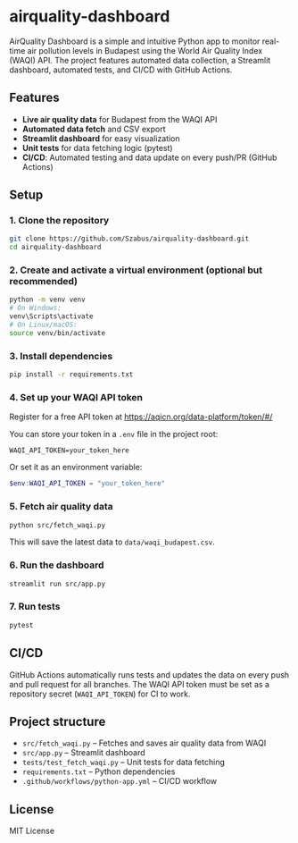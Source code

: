 
# airquality-dashboard

AirQuality Dashboard is a simple and intuitive Python app to monitor real-time air pollution levels in Budapest using the World Air Quality Index (WAQI) API. The project features automated data collection, a Streamlit dashboard, automated tests, and CI/CD with GitHub Actions.

## Features

- **Live air quality data** for Budapest from the WAQI API
- **Automated data fetch** and CSV export
- **Streamlit dashboard** for easy visualization
- **Unit tests** for data fetching logic (pytest)
- **CI/CD**: Automated testing and data update on every push/PR (GitHub Actions)

## Setup

### 1. Clone the repository
```bash
git clone https://github.com/Szabus/airquality-dashboard.git
cd airquality-dashboard
```

### 2. Create and activate a virtual environment (optional but recommended)
```bash
python -m venv venv
# On Windows:
venv\Scripts\activate
# On Linux/macOS:
source venv/bin/activate
```

### 3. Install dependencies
```bash
pip install -r requirements.txt
```

### 4. Set up your WAQI API token

Register for a free API token at https://aqicn.org/data-platform/token/#/

You can store your token in a `.env` file in the project root:
```
WAQI_API_TOKEN=your_token_here
```
Or set it as an environment variable:
```powershell
$env:WAQI_API_TOKEN = "your_token_here"
```

### 5. Fetch air quality data
```bash
python src/fetch_waqi.py
```
This will save the latest data to `data/waqi_budapest.csv`.

### 6. Run the dashboard
```bash
streamlit run src/app.py
```

### 7. Run tests
```bash
pytest
```

## CI/CD

GitHub Actions automatically runs tests and updates the data on every push and pull request for all branches. The WAQI API token must be set as a repository secret (`WAQI_API_TOKEN`) for CI to work.

## Project structure

- `src/fetch_waqi.py` – Fetches and saves air quality data from WAQI
- `src/app.py` – Streamlit dashboard
- `tests/test_fetch_waqi.py` – Unit tests for data fetching
- `requirements.txt` – Python dependencies
- `.github/workflows/python-app.yml` – CI/CD workflow

## License

MIT License
